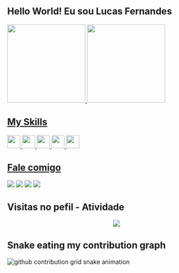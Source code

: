 ## Hello World! Eu sou Lucas Fernandes

<div>
 <a href="https://www.github.com/luckasexe">
  <img height="180em" src="https://github-readme-stats.vercel.app/api?username=luckasexe&show_icons=true&theme=tokyonight&include_all_commits=true&count_private=true"/>
  <img height="180em" src="https://github-readme-stats.vercel.app/api/top-langs/?username=luckasexe&layout=compact&langs_count=16&theme=tokyonight"/>
</div>
 
## My Skills
 
<div>
<img width="30px" src="https://cdn.jsdelivr.net/gh/devicons/devicon/icons/html5/html5-original.svg" />
<img width="30px" src="https://cdn.jsdelivr.net/gh/devicons/devicon/icons/css3/css3-original.svg" />
<img width="30px" src="https://cdn.jsdelivr.net/gh/devicons/devicon/icons/javascript/javascript-original.svg" />
<img width="30px" src="https://cdn.jsdelivr.net/gh/devicons/devicon/icons/nodejs/nodejs-original.svg" />
<img width="30px" src="https://cdn.jsdelivr.net/gh/devicons/devicon/icons/github/github-original.svg" />


</div>
 
## Fale comigo

<div>
 <a href="https://api.whatsapp.com/send?phone=5513981042149&text=Olá!"><img src="https://img.shields.io/badge/WhatsApp-25D366?style=for-the-badge&logo=whatsapp&logoColor=white" /></a>
 <a href="https://www.instagram.com/luckalves/"><img src="https://img.shields.io/badge/Instagram-E4405F?style=for-the-badge&logo=instagram&logoColor=white" /></a>
 <a href="lucas.adsf2@gmail.com"><img src="https://img.shields.io/badge/Gmail-D14836?style=for-the-badge&logo=gmail&logoColor=white" /></a>
  <a href="https://www.linkedin.com/in/luckasexe/"><img src="https://img.shields.io/badge/LinkedIn-0077B5?style=for-the-badge&logo=linkedin&logoColor=white" /></a>
</div>

## Visitas no pefil - Atividade

<!-- visitors count  -->

<p align="center" >   
  <img src="https://profile-counter.glitch.me/luckasexe/count.svg" />  
</p>

## Snake eating my contribution graph
 
 ![github contribution grid snake animation](https://raw.githubusercontent.com/luckasexe/luckasexe/output/github-contribution-grid-snake.svg)
